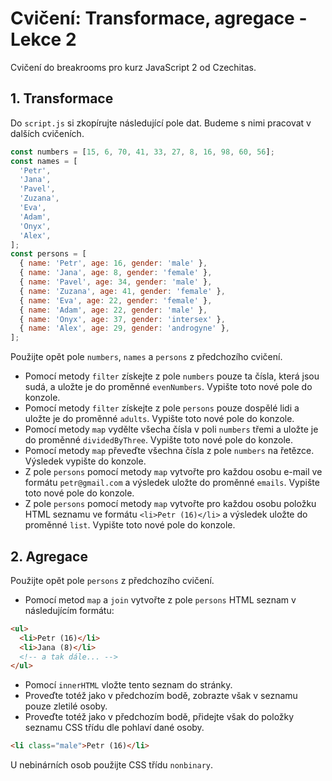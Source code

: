 # Cvičení: Transformace, agregace - Lekce 2

Cvičení do breakrooms pro kurz JavaScript 2 od Czechitas.

## 1. Transformace

Do `script.js` si zkopírujte následující pole dat. Budeme s nimi pracovat v dalších cvičeních.

```javascript
const numbers = [15, 6, 70, 41, 33, 27, 8, 16, 98, 60, 56];
const names = [
  'Petr',
  'Jana',
  'Pavel',
  'Zuzana',
  'Eva',
  'Adam',
  'Onyx',
  'Alex',
];
const persons = [
  { name: 'Petr', age: 16, gender: 'male' },
  { name: 'Jana', age: 8, gender: 'female' },
  { name: 'Pavel', age: 34, gender: 'male' },
  { name: 'Zuzana', age: 41, gender: 'female' },
  { name: 'Eva', age: 22, gender: 'female' },
  { name: 'Adam', age: 22, gender: 'male' },
  { name: 'Onyx', age: 37, gender: 'intersex' },
  { name: 'Alex', age: 29, gender: 'androgyne' },
];
```

Použijte opět pole `numbers`, `names` a `persons` z předchozího cvičení.

- Pomocí metody `filter` získejte z pole `numbers` pouze ta čísla, která jsou sudá, a uložte je do proměnné `evenNumbers`. Vypište toto nové pole do konzole.
- Pomocí metody `filter` získejte z pole `persons` pouze dospělé lidi a uložte je do proměnné `adults`. Vypište toto nové pole do konzole.
- Pomocí metody `map` vydělte všecha čísla v poli `numbers` třemi a uložte je do proměnné `dividedByThree`. Vypište toto nové pole do konzole.
- Pomocí metody `map` převeďte všechna čísla z pole `numbers` na řetězce. Výsledek vypište do konzole.
- Z pole `persons` pomocí metody `map` vytvořte pro každou osobu e-mail ve formátu `petr@gmail.com` a výsledek uložte do proměnné `emails`. Vypište toto nové pole do konzole.
- Z pole `persons` pomocí metody `map` vytvořte pro každou osobu položku HTML seznamu ve formátu `<li>Petr (16)</li>` a výsledek uložte do proměnné `list`. Vypište toto nové pole do konzole.


## 2. Agregace

Použijte opět pole `persons` z předchozího cvičení.

- Pomocí metod `map` a `join` vytvořte z pole `persons` HTML seznam v následujícím formátu:
```html
<ul>
  <li>Petr (16)</li>
  <li>Jana (8)</li>
  <!-- a tak dále... -->
</ul>
```

- Pomocí `innerHTML` vložte tento seznam do stránky.
- Proveďte totéž jako v předchozím bodě, zobrazte však v seznamu pouze zletilé osoby.
- Proveďte totéž jako v předchozím bodě, přidejte však do položky seznamu CSS třídu dle pohlaví dané osoby.

```html
<li class="male">Petr (16)</li>
```
U nebinárních osob použijte CSS třídu `nonbinary`.